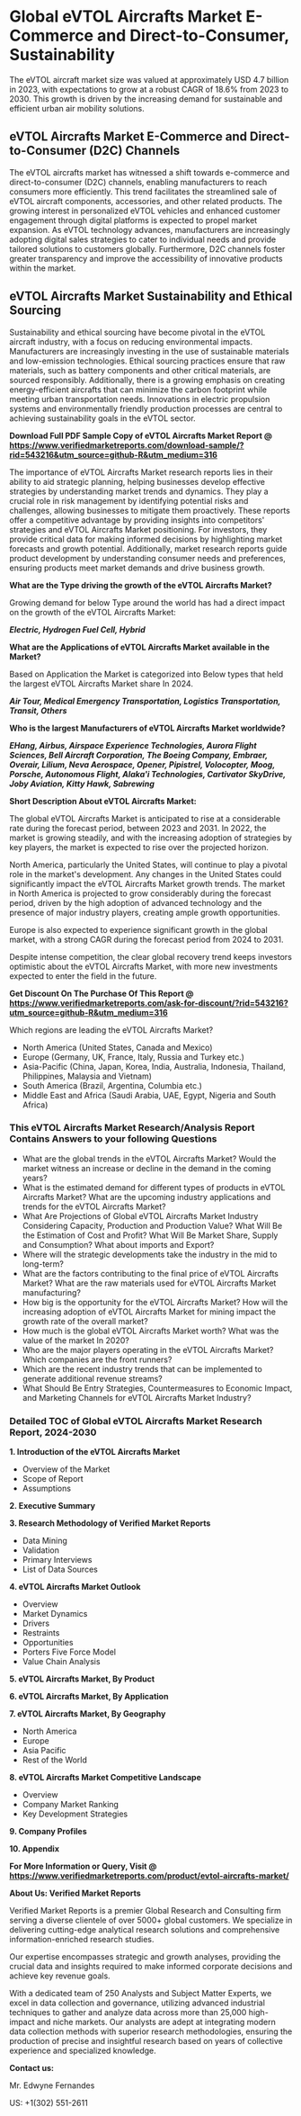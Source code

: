 <h1>Global eVTOL Aircrafts Market E-Commerce and Direct-to-Consumer, Sustainability</h1><p class=""><p>The eVTOL aircraft market size was valued at approximately USD 4.7 billion in 2023, with expectations to grow at a robust CAGR of 18.6% from 2023 to 2030. This growth is driven by the increasing demand for sustainable and efficient urban air mobility solutions.</p> <h2>eVTOL Aircrafts Market E-Commerce and Direct-to-Consumer (D2C) Channels</h2> <p>The eVTOL aircrafts market has witnessed a shift towards e-commerce and direct-to-consumer (D2C) channels, enabling manufacturers to reach consumers more efficiently. This trend facilitates the streamlined sale of eVTOL aircraft components, accessories, and other related products. The growing interest in personalized eVTOL vehicles and enhanced customer engagement through digital platforms is expected to propel market expansion. As eVTOL technology advances, manufacturers are increasingly adopting digital sales strategies to cater to individual needs and provide tailored solutions to customers globally. Furthermore, D2C channels foster greater transparency and improve the accessibility of innovative products within the market.</p> <h2>eVTOL Aircrafts Market Sustainability and Ethical Sourcing</h2> <p>Sustainability and ethical sourcing have become pivotal in the eVTOL aircraft industry, with a focus on reducing environmental impacts. Manufacturers are increasingly investing in the use of sustainable materials and low-emission technologies. Ethical sourcing practices ensure that raw materials, such as battery components and other critical materials, are sourced responsibly. Additionally, there is a growing emphasis on creating energy-efficient aircrafts that can minimize the carbon footprint while meeting urban transportation needs. Innovations in electric propulsion systems and environmentally friendly production processes are central to achieving sustainability goals in the eVTOL sector.</p> </p><p class=""><strong>Download Full PDF Sample Copy of eVTOL Aircrafts Market Report @ <a href="https://www.verifiedmarketreports.com/download-sample/?rid=543216&utm_source=github-R&utm_medium=316" target="_blank">https://www.verifiedmarketreports.com/download-sample/?rid=543216&utm_source=github-R&utm_medium=316</a></strong></p><p>The importance of&nbsp;eVTOL Aircrafts Market research reports lies in their ability to aid strategic planning, helping businesses develop effective strategies by understanding market trends and dynamics. They play a crucial role in risk management by identifying potential risks and challenges, allowing businesses to mitigate them proactively. These reports offer a competitive advantage by providing insights into competitors' strategies and eVTOL Aircrafts Market positioning. For investors, they provide critical data for making informed decisions by highlighting market forecasts and growth potential. Additionally, market research reports guide product development by understanding consumer needs and preferences, ensuring products meet market demands and drive business growth.</p><p><strong>What are the&nbsp;Type driving the growth of the eVTOL Aircrafts Market?</strong></p><p id="" class="">Growing demand for below Type around the world has had a direct impact on the growth of the eVTOL Aircrafts Market:</p><p class=""><em><strong>Electric, Hydrogen Fuel Cell, Hybrid</strong></em></p><p class=""><strong>What are the&nbsp;Applications&nbsp;of eVTOL Aircrafts Market available in the Market?</strong></p><p id="" class="">Based on Application the Market is categorized into Below types that held the largest eVTOL Aircrafts Market share In 2024.</p><p class=""><em><strong>Air Tour, Medical Emergency Transportation, Logistics Transportation, Transit, Others</strong></em></p><p class=""><strong>Who is the largest Manufacturers of eVTOL Aircrafts Market worldwide?</strong></p><p><em><strong>EHang, Airbus, Airspace Experience Technologies, Aurora Flight Sciences, Bell Aircraft Corporation, The Boeing Company, Embraer, Overair, Lilium, Neva Aerospace, Opener, Pipistrel, Volocopter, Moog, Porsche, Autonomous Flight, Alaka'i Technologies, Cartivator SkyDrive, Joby Aviation, Kitty Hawk, Sabrewing</strong></em></p><p id="" class=""><strong>Short Description About eVTOL Aircrafts Market:</strong></p><p>The global eVTOL Aircrafts Market is anticipated to rise at a considerable rate during the forecast period, between 2023 and 2031. In 2022, the market is growing steadily, and with the increasing adoption of strategies by key players, the market is expected to rise over the projected horizon.</p><p>North America, particularly the United States, will continue to play a pivotal role in the market's development. Any changes in the United States could significantly impact the eVTOL Aircrafts Market growth trends. The market in North America is projected to grow considerably during the forecast period, driven by the high adoption of advanced technology and the presence of major industry players, creating ample growth opportunities.</p><p>Europe is also expected to experience significant growth in the global market, with a strong CAGR during the forecast period from 2024 to 2031.</p><p>Despite intense competition, the clear global recovery trend keeps investors optimistic about the eVTOL Aircrafts Market, with more new investments expected to enter the field in the future.</p><p id="" class=""><strong>Get Discount On The Purchase Of This Report @ <a href="https://www.verifiedmarketreports.com/ask-for-discount/?rid=543216?utm_source=github-R&utm_medium=316" target="_blank">https://www.verifiedmarketreports.com/ask-for-discount/?rid=543216?utm_source=github-R&utm_medium=316</a></strong></p><p class="">Which regions are leading the eVTOL Aircrafts Market?</p><ul><li>North America (United States, Canada and Mexico)</li><li>Europe (Germany, UK, France, Italy, Russia and Turkey etc.)</li><li>Asia-Pacific (China, Japan, Korea, India, Australia, Indonesia, Thailand, Philippines, Malaysia and Vietnam)</li><li>South America (Brazil, Argentina, Columbia etc.)</li><li>Middle East and Africa (Saudi Arabia, UAE, Egypt, Nigeria and South Africa)</li></ul><h3 id="" class="">This eVTOL Aircrafts Market Research/Analysis Report Contains Answers to your following Questions</h3><ul><li>What are the global trends in the eVTOL Aircrafts Market? Would the market witness an increase or decline in the demand in the coming years?</li><li>What is the estimated demand for different types of products in eVTOL Aircrafts Market? What are the upcoming industry applications and trends for the eVTOL Aircrafts Market?</li><li>What Are Projections of Global eVTOL Aircrafts Market Industry Considering Capacity, Production and Production Value? What Will Be the Estimation of Cost and Profit? What Will Be Market Share, Supply and Consumption? What about imports and Export?</li><li>Where will the strategic developments take the industry in the mid to long-term?</li><li>What are the factors contributing to the final price of eVTOL Aircrafts Market? What are the raw materials used for eVTOL Aircrafts Market manufacturing?</li><li>How big is the opportunity for the eVTOL Aircrafts Market? How will the increasing adoption of eVTOL Aircrafts Market for mining impact the growth rate of the overall market?</li><li>How much is the global eVTOL Aircrafts Market worth? What was the value of the market In 2020?</li><li>Who are the major players operating in the eVTOL Aircrafts Market? Which companies are the front runners?</li><li>Which are the recent industry trends that can be implemented to generate additional revenue streams?</li><li>What Should Be Entry Strategies, Countermeasures to Economic Impact, and Marketing Channels for eVTOL Aircrafts Market Industry?</li></ul><h3 id="" class="">Detailed TOC of Global eVTOL Aircrafts Market Research Report, 2024-2030</h3><p id="" class=""><strong>1. Introduction of the eVTOL Aircrafts Market</strong></p><ul><li>Overview of the Market</li><li>Scope of Report</li><li>Assumptions</li></ul><p id="" class=""><strong>2. Executive Summary</strong></p><p id="" class=""><strong>3. Research Methodology of Verified Market Reports</strong></p><ul><li>Data Mining</li><li>Validation</li><li>Primary Interviews</li><li>List of Data Sources</li></ul><p id="" class=""><strong>4. eVTOL Aircrafts Market Outlook</strong></p><ul><li>Overview</li><li>Market Dynamics</li><li>Drivers</li><li>Restraints</li><li>Opportunities</li><li>Porters Five Force Model</li><li>Value Chain Analysis</li></ul><p id="" class=""><strong>5. eVTOL Aircrafts Market, By Product</strong></p><p id="" class=""><strong>6. eVTOL Aircrafts Market, By Application</strong></p><p id="" class=""><strong>7. eVTOL Aircrafts Market, By Geography</strong></p><ul><li>North America</li><li>Europe</li><li>Asia Pacific</li><li>Rest of the World</li></ul><p id="" class=""><strong>8. eVTOL Aircrafts Market Competitive Landscape</strong></p><ul><li>Overview</li><li>Company Market Ranking</li><li>Key Development Strategies</li></ul><p id="" class=""><strong>9. Company Profiles</strong></p><p id="" class=""><strong>10. Appendix</strong></p><p id="" class=""><strong>For More Information or Query, Visit @ <a href="https://www.verifiedmarketreports.com/product/evtol-aircrafts-market/" target="_blank">https://www.verifiedmarketreports.com/product/evtol-aircrafts-market/</a></strong></p><p id="" class=""><strong>About Us: Verified Market Reports</strong></p><p id="" class="">Verified Market Reports is a premier Global Research and Consulting firm serving a diverse clientele of over 5000+ global customers. We specialize in delivering cutting-edge analytical research solutions and comprehensive information-enriched research studies.</p><p id="" class="">Our expertise encompasses strategic and growth analyses, providing the crucial data and insights required to make informed corporate decisions and achieve key revenue goals.</p><p id="" class="">With a dedicated team of 250 Analysts and Subject Matter Experts, we excel in data collection and governance, utilizing advanced industrial techniques to gather and analyze data across more than 25,000 high-impact and niche markets. Our analysts are adept at integrating modern data collection methods with superior research methodologies, ensuring the production of precise and insightful research based on years of collective experience and specialized knowledge.</p><p id="" class=""><strong>Contact us:</strong></p><p id="" class="">Mr. Edwyne Fernandes</p><p id="" class="">US: +1(302) 551-2611</p>